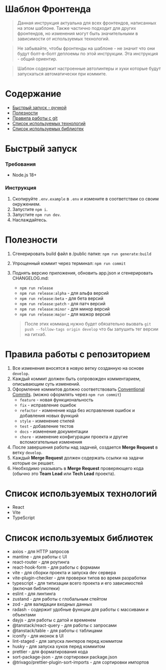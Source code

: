 # Шаблон Фронтенда

> Данная инструкция актуальна для всех фронтендов, написанных на этом шаблоне. Также частично подходит для других фронтендов, но изменения могут быть значительными в зависимости от используемых технологий.

> Не забывайте, чтобы фронтенды на шаблоне - не значит что они будут болт-в-болт деплоемы по этой инструкции. Эта инструкция - общий ориентир.

> Шаблон содержит настроенные автолинтеры и хуки которые будут запускаться автоматически при коммите.

# Содержание

-   [Быстрый запуск - ручной](#1)
-   [Полезности](#2)
-   [Правила работы с git](#3)
-   [Список используемых технологий](#4)
-   [Список используемых библиотек](#5)

# <a name="1">Быстрый запуск</a>

### Требования

-   Node.js 18+

### Инструкция

1. Скопируйте `.env.example` в `.env` и измените в соответствии со своим окружением.
2. Запустите `npm i`.
3. Запустите `npm run dev`.
4. Наслаждайтесь.

# <a name="2">Полезности</a>

1. Сгенерировать build файл в /public папке: `npm run generate:build`
2. Упрощенный коммит через терминал: `npm run commit`
3. Поднять версию приложения, обновить app.json и сгенерировать CHANGELOG.md:

    - `npm run release`
    - `npm run release:alpha` - для альфа версий
    - `npm run release:beta` - для бета версий
    - `npm run release:patch` - для патч версий
    - `npm run release:minor` - для минор версий
    - `npm run release:major` - для мажор версий

    > После этих комманд нужно будет обязательно вызвать `git push --follow-tags origin develop` что бы запушить тег версии на гитхаб.

# <a name="3">Правила работы с репозиторием</a>

1. Все изменения вносятся в новую ветку созданную на основе `develop`.
2. Каждый коммит должен быть сопровожден комментарием, описывающим суть изменений.
3. Оформление коммитов должно соответствовать [Conventional Commits](https://www.conventionalcommits.org/en/v1.0.0/). (можно оформлять через `npm run commit`)
    - `feature` - новая функциональность
    - `fix` - исправление ошибок
    - `refactor` - изменение кода без исправления ошибок и добавления новых функций
    - `style` - изменение стилей
    - `test` - добавление тестов
    - `docs` - изменение документации
    - `chore` - изменение конфигурации проекта и другие вспомогательные изменения
4. После завершения работы над задачей, создается **Merge Request** в ветку `develop`.
5. Каждый **Merge Request** должен содержать ссылки на задачи которые он решает.
6. Необходимо указывать в **Merge Request** проверяющего кода (обычно это **Team Lead** или **Tech Lead** проекта).

# <a name="4">Список используемых технологий</a>

-   React
-   Vite
-   TypeScript

# <a name="5">Список используемых библиотек</a>

-   axios - для HTTP запросов
-   mantine - для работы с UI
-   react-router - для роутинга
-   react-hook-form - для работы с формами
-   vite - для сборки проекта и запуска dev сервера
-   vite-plugin-checker - для проверки типов во время разработки
-   typescript - для типизации всего проекта и его зависимостей (включая библиотеки)
-   eslint - для линтинга
-   zustand - для работы с глобальным стейтом
-   zod - для валидации входных данных
-   radash - содержит удобные функции для работы с массивами и объектами
-   dayjs - для работы с датой и временем
-   @tanstack/react-query - для работы с запросами
-   @tanstack/table - для работы с таблицами
-   iconify - для иконок в UI
-   lint-staged - для запуска линтеров перед коммитом
-   husky - для запуска хуков перед коммитом
-   prettier - для форматирования кода
-   sort-package-json - для сортировки package.json
-   @trivago/prettier-plugin-sort-imports - для сортировки импортов
